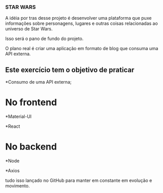 ### STAR WARS

A idéia por tras desse projeto é desenvolver uma plataforma que puxe informações sobre personagens, lugares e outras coisas relacionadas ao universo de Star Wars.

Isso será o pano de fundo do projeto.

O plano real é criar uma aplicação em formato de blog que consuma uma API externa.

## Este exercício tem o objetivo de praticar

*Consumo de uma API externa;

# No frontend

*Material-UI

*React


# No backend

*Node

*Axios

tudo isso lançado no GitHub para manter em constante em evolução e movimento.
